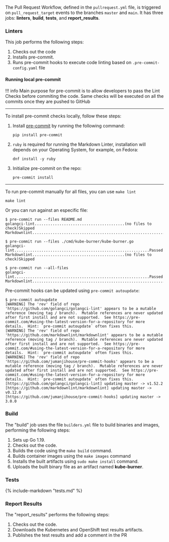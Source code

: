 The Pull Request Workflow, defined in the `pullrequest.yml` file, is triggered on `pull_request_target` events to the branches `master` and `main`. It has three jobs: **linters**, **build**, **tests**, and **report_results**.

### Linters

This job performs the following steps:

1. Checks out the code
1. Installs pre-commit.
1. Runs pre-commit hooks to execute code linting based on `.pre-commit-config.yaml` file

#### Running local pre-commit

!!! info
    Main purpose for pre-commit is to allow developers to pass the Lint Checks before commiting the code. Same checks will be executed on all the commits once they are pushed to GitHub

---

To install pre-commit checks locally, follow these steps:

1. Install [pre-commit](https://pre-commit.com/) by running the following command:

    ```console
    pip install pre-commit
    ```

1. `ruby` is required for running the Markdown Linter, installation will depends on your Operating System, for example, on Fedora:

    ```console
    dnf install -y ruby
    ```

1. Initialize pre-commit on the repo:

    ```console
    pre-commit install
    ```

---

To run pre-commit manually for all files, you can use `make lint`

  ```console
  make lint
  ```

Or you can run against an especific file:

```console
$ pre-commit run --files README.md
golangci-lint........................................(no files to check)Skipped
Markdownlint.............................................................Passed
```

```console
$ pre-commit run --files ./cmd/kube-burner/kube-burner.go
golangci-lint............................................................Passed
Markdownlint.........................................(no files to check)Skipped
```

```console
$ pre-commit run --all-files
golangci-lint............................................................Passed
Markdownlint.............................................................Passed
```

Pre-commit hooks can be updated using `pre-commit autoupdate`:

```console
$ pre-commit autoupdate
[WARNING] The 'rev' field of repo 'https://github.com/golangci/golangci-lint' appears to be a mutable reference (moving tag / branch).  Mutable references are never updated after first install and are not supported.  See https://pre-commit.com/#using-the-latest-version-for-a-repository for more details.  Hint: `pre-commit autoupdate` often fixes this.
[WARNING] The 'rev' field of repo 'https://github.com/markdownlint/markdownlint' appears to be a mutable reference (moving tag / branch).  Mutable references are never updated after first install and are not supported.  See https://pre-commit.com/#using-the-latest-version-for-a-repository for more details.  Hint: `pre-commit autoupdate` often fixes this.
[WARNING] The 'rev' field of repo 'https://github.com/jumanjihouse/pre-commit-hooks' appears to be a mutable reference (moving tag / branch).  Mutable references are never updated after first install and are not supported.  See https://pre-commit.com/#using-the-latest-version-for-a-repository for more details.  Hint: `pre-commit autoupdate` often fixes this.
[https://github.com/golangci/golangci-lint] updating master -> v1.52.2
[https://github.com/markdownlint/markdownlint] updating master -> v0.12.0
[https://github.com/jumanjihouse/pre-commit-hooks] updating master -> 3.0.0
```

### Build

The "build" job uses the file `builders.yml` file to build binaries and images, performing the following steps:

1. Sets up Go 1.19.
1. Checks out the code.
1. Builds the code using the `make build` command.
1. Builds container images using the `make images` command
1. Installs the built artifacts using `sudo make install` command.
1. Uploads the built binary file as an artifact named **kube-burner**.

### Tests

{% include-markdown "tests.md" %}

### Report Results

The "report_results" performs the following steps:

1. Checks out the code.
1. Downloads the Kubernetes and OpenShift test results artifacts.
1. Publishes the test results and add a comment in the PR
